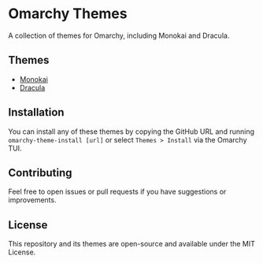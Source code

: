 # Omarchy Themes

A collection of themes for Omarchy, including Monokai and Dracula.

## Themes

- [Monokai](#omarchy-monokai-theme)
- [Dracula](#omarchy-dracula-theme)

## Installation

You can install any of these themes by copying the GitHub URL and running `omarchy-theme-install [url]` or select `Themes > Install` via the Omarchy TUI.

## Contributing

Feel free to open issues or pull requests if you have suggestions or improvements.

## License

This repository and its themes are open-source and available under the MIT License.
